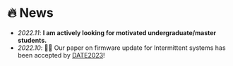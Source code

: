 # 🔥 News
- *2022.11*: **I am actively looking for motivated undergraduate/master students.** 
- *2022.10*: 🎉🎉 Our paper on firmware update for Intermittent systems has been accepted by [DATE2023](https://www.date-conference.com/)! 

